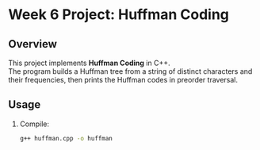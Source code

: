# Week 6 Project: Huffman Coding

## Overview
This project implements **Huffman Coding** in C++.  
The program builds a Huffman tree from a string of distinct characters and their frequencies, then prints the Huffman codes in preorder traversal.

## Usage
1. Compile:
   ```bash
   g++ huffman.cpp -o huffman
